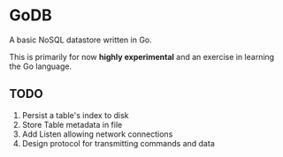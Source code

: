 # GoDB
A basic NoSQL datastore written in Go.

This is primarily for now **highly experimental** and an exercise in learning the Go language.

## TODO
1. Persist a table's index to disk
2. Store Table metadata in file
3. Add Listen allowing network connections
4. Design protocol for transmitting commands and data
